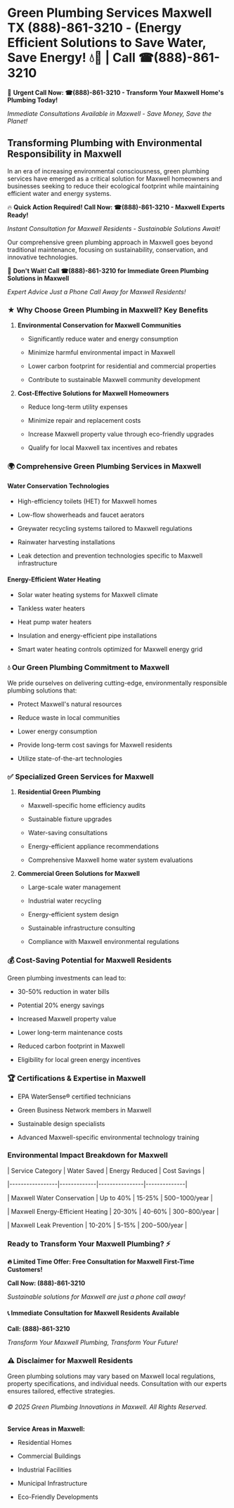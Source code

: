 # Green Plumbing Services Maxwell TX (888)-861-3210 - (Energy Efficient Solutions to Save Water, Save Energy! 💧🌿 | Call ☎(888)-861-3210

🚨 **Urgent Call Now: ☎(888)-861-3210 - Transform Your Maxwell Home's Plumbing Today!**
*Immediate Consultations Available in Maxwell - Save Money, Save the Planet!*

## Transforming Plumbing with Environmental Responsibility in Maxwell

In an era of increasing environmental consciousness, green plumbing services have emerged as a critical solution for Maxwell homeowners and businesses seeking to reduce their ecological footprint while maintaining efficient water and energy systems. 

🔥 **Quick Action Required! Call Now: ☎(888)-861-3210 - Maxwell Experts Ready!**
*Instant Consultation for Maxwell Residents - Sustainable Solutions Await!*

Our comprehensive green plumbing approach in Maxwell goes beyond traditional maintenance, focusing on sustainability, conservation, and innovative technologies.

🚨 **Don't Wait! Call ☎(888)-861-3210 for Immediate Green Plumbing Solutions in Maxwell**
*Expert Advice Just a Phone Call Away for Maxwell Residents!*

### ★ Why Choose Green Plumbing in Maxwell? Key Benefits

1. **Environmental Conservation for Maxwell Communities** 
   - Significantly reduce water and energy consumption
   - Minimize harmful environmental impact in Maxwell
   - Lower carbon footprint for residential and commercial properties
   - Contribute to sustainable Maxwell community development

2. **Cost-Effective Solutions for Maxwell Homeowners** 
   - Reduce long-term utility expenses
   - Minimize repair and replacement costs
   - Increase Maxwell property value through eco-friendly upgrades
   - Qualify for local Maxwell tax incentives and rebates

### 🌍 Comprehensive Green Plumbing Services in Maxwell

#### Water Conservation Technologies
- High-efficiency toilets (HET) for Maxwell homes
- Low-flow showerheads and faucet aerators
- Greywater recycling systems tailored to Maxwell regulations
- Rainwater harvesting installations
- Leak detection and prevention technologies specific to Maxwell infrastructure

#### Energy-Efficient Water Heating
- Solar water heating systems for Maxwell climate
- Tankless water heaters
- Heat pump water heaters
- Insulation and energy-efficient pipe installations
- Smart water heating controls optimized for Maxwell energy grid

### 💧 Our Green Plumbing Commitment to Maxwell

We pride ourselves on delivering cutting-edge, environmentally responsible plumbing solutions that:
- Protect Maxwell's natural resources
- Reduce waste in local communities
- Lower energy consumption
- Provide long-term cost savings for Maxwell residents
- Utilize state-of-the-art technologies

### ✅ Specialized Green Services for Maxwell

1. **Residential Green Plumbing**
   - Maxwell-specific home efficiency audits
   - Sustainable fixture upgrades
   - Water-saving consultations
   - Energy-efficient appliance recommendations
   - Comprehensive Maxwell home water system evaluations

2. **Commercial Green Solutions for Maxwell**
   - Large-scale water management
   - Industrial water recycling
   - Energy-efficient system design
   - Sustainable infrastructure consulting
   - Compliance with Maxwell environmental regulations

### 💰 Cost-Saving Potential for Maxwell Residents

Green plumbing investments can lead to:
- 30-50% reduction in water bills
- Potential 20% energy savings
- Increased Maxwell property value
- Lower long-term maintenance costs
- Reduced carbon footprint in Maxwell
- Eligibility for local green energy incentives

### 🏆 Certifications & Expertise in Maxwell

- EPA WaterSense® certified technicians
- Green Business Network members in Maxwell
- Sustainable design specialists
- Advanced Maxwell-specific environmental technology training

### Environmental Impact Breakdown for Maxwell

| Service Category | Water Saved | Energy Reduced | Cost Savings |
|-----------------|-------------|----------------|--------------|
| Maxwell Water Conservation | Up to 40% | 15-25% | $500-$1000/year |
| Maxwell Energy-Efficient Heating | 20-30% | 40-60% | $300-$800/year |
| Maxwell Leak Prevention | 10-20% | 5-15% | $200-$500/year |

### Ready to Transform Your Maxwell Plumbing? ⚡

**🔥 Limited Time Offer: Free Consultation for Maxwell First-Time Customers!**

**Call Now: (888)-861-3210**
*Sustainable solutions for Maxwell are just a phone call away!*

#### 📞 Immediate Consultation for Maxwell Residents Available

**Call: (888)-861-3210**
*Transform Your Maxwell Plumbing, Transform Your Future!*

### ⚠️ Disclaimer for Maxwell Residents

Green plumbing solutions may vary based on Maxwell local regulations, property specifications, and individual needs. Consultation with our experts ensures tailored, effective strategies.

###### © 2025 Green Plumbing Innovations in Maxwell. All Rights Reserved.

**Service Areas in Maxwell:** 
- Residential Homes
- Commercial Buildings
- Industrial Facilities
- Municipal Infrastructure
- Eco-Friendly Developments